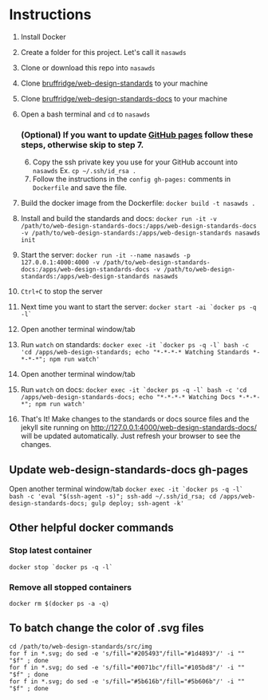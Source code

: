 # Instructions

1. Install Docker
2. Create a folder for this project. Let's call it `nasawds`
3. Clone or download this repo into `nasawds`
4. Clone [bruffridge/web-design-standards](https://github.com/bruffridge/web-design-standards) to your machine
5. Clone [bruffridge/web-design-standards-docs](https://github.com/bruffridge/web-design-standards-docs) to your machine
6. Open a bash terminal and `cd` to `nasawds`

    ### (Optional) If you want to update [GitHub pages](https://github.com/bruffridge/web-design-standards-docs/tree/gh-pages) follow these steps, otherwise skip to step 7.
    6. Copy the ssh private key you use for your GitHub account into `nasawds` Ex. `cp ~/.ssh/id_rsa .`
    7. Follow the instructions in the `config gh-pages:` comments in `Dockerfile` and save the file.

9. Build the docker image from the Dockerfile: `docker build -t nasawds .`
10. Install and build the standards and docs: `docker run -it -v /path/to/web-design-standards-docs:/apps/web-design-standards-docs -v /path/to/web-design-standards:/apps/web-design-standards nasawds init`
11. Start the server: `docker run -it --name nasawds -p 127.0.0.1:4000:4000 -v /path/to/web-design-standards-docs:/apps/web-design-standards-docs -v /path/to/web-design-standards:/apps/web-design-standards nasawds`
12. `Ctrl+C` to stop the server
13. Next time you want to start the server: `` docker start -ai `docker ps -q -l` ``
14. Open another terminal window/tab
15. Run `watch` on standards: `` docker exec -it `docker ps -q -l` bash -c 'cd /apps/web-design-standards; echo "*-*-*-* Watching Standards *-*-*-*"; npm run watch' ``
16. Open another terminal window/tab
17. Run `watch` on docs: `` docker exec -it `docker ps -q -l` bash -c 'cd /apps/web-design-standards-docs; echo "*-*-*-* Watching Docs *-*-*-*"; npm run watch' ``
18. That's It! Make changes to the standards or docs source files and the jekyll site running on http://127.0.0.1:4000/web-design-standards-docs/ will be updated automatically. Just refresh your browser to see the changes.

## Update web-design-standards-docs gh-pages
Open another terminal window/tab
`` docker exec -it `docker ps -q -l` bash -c 'eval "$(ssh-agent -s)"; ssh-add ~/.ssh/id_rsa; cd /apps/web-design-standards-docs; gulp deploy; ssh-agent -k' ``

## Other helpful docker commands

### Stop latest container
`` docker stop `docker ps -q -l` ``

### Remove all stopped containers
`` docker rm $(docker ps -a -q) ``

## To batch change the color of .svg files

`cd /path/to/web-design-standards/src/img`  
`for f in *.svg; do sed -e 's/fill="#205493"/fill="#1d4893"/' -i "" "$f" ; done`  
`for f in *.svg; do sed -e 's/fill="#0071bc"/fill="#105bd8"/' -i "" "$f" ; done`  
`for f in *.svg; do sed -e 's/fill="#5b616b"/fill="#5b606b"/' -i "" "$f" ; done`  
